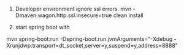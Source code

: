 



1. Developer environment ignore ssl errors.
mvn -Dmaven.wagon.http.ssl.insecure=true clean install

2. start spring boot with 

mvn spring-boot:run -Dspring-boot.run.jvmArguments="-Xdebug -Xrunjdwp:transport=dt_socket,server=y,suspend=y,address=8888"


